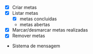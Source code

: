 - [x] Criar metas
- [x] Listar metas
  - [x] metas concluidas
  - metas abertas
- [x] Marcar/desmarcar metas realizadas
- [x] Remover metas
- Sistema de mensagem
